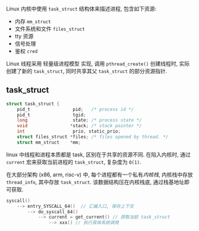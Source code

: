 Linux 内核中使用 `task_struct` 结构体来描述进程, 包含如下资源:
- 内存 `mm_struct`
- 文件系统和文件 `files_struct`
- tty 资源
- 信号处理
- 鉴权 `cred`

Linux 线程采用 轻量级进程模型 实现, 调用 `pthread_create()` 创建线程时, 实际创建了新的 `task_struct`, 同时共享其父 `task_struct` 的部分资源指针. 


## task_struct

```c
struct task_struct {
	pid_t                pid;   /* process id */
	pid_t                tgid;
	long                 state; /* process state */
	void                *stack; /* stack pointer */
	int                  prio, static_prio;
	struct files_struct *files; /* files opened by thread. */
	struct mm_struct    *mm;
```

linux 中线程和进程本质都是 task, 区别在于共享的资源不同. 在陷入内核时, 通过 `current` 宏来获取当前进程的 `task_struct`, 复杂度为 `O(1)`. 

在大部分架构 (x86, arm, risc-v) 中, 每个进程都有一个私有*内核栈*, 内核栈中存放 `thread_info`, 其中存放 `task_struct`. 该数据结构压在内核栈底, 通过栈基地址即可获取.

```c
syscall() 
	--> entry_SYSCALL_64()  // 汇编入口, 保存上下文
		--> do_syscall_64() 
			--> current = get_current() // 获取当前 task_struct 
				--> xxx() // 执行具体系统调用
```


